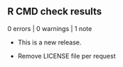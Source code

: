 ## R CMD check results

0 errors | 0 warnings | 1 note

* This is a new release.

* Remove LICENSE file per request
